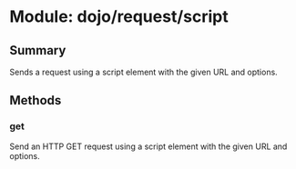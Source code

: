 # Module: dojo/request/script

## Summary

Sends a request using a script element with the given URL and options.
## Methods

### get
Send an HTTP GET request using a script element with the given URL and options.

